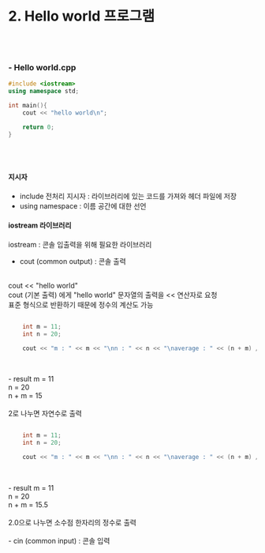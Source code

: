 # 2. Hello world 프로그램   
   
<br/>
<br/>

### - Hello world.cpp

```C++
#include <iostream>
using namespace std;

int main(){
    cout << "hello world\n";

    return 0;
}
```
<br/>
<br/>

#### 지시자
- include 전처리 지시자 : 라이브러리에 있는 코드를 가져와 헤더 파일에 저장
- using namespace : 이름 공간에 대한 선언


#### iostream 라이브러리

iostream : 콘솔 입출력을 위해 필요한 라이브러리
<br/>
- cout (common output) : 콘솔 출력
<br/>
cout << "hello world"<br/>
cout (기본 출력) 에게 "hello world" 문자열의 출력을 << 연산자로 요청
<br/>
표준 형식으로 반환하기 때문에 정수의 계산도 가능
<br/>

```C++

    int m = 11;
    int n = 20;

    cout << "m : " << m << "\nn : " << n << "\naverage : " << (n + m) / 2 << endl;
    
```

<br/>
- result
m = 11<br/>
n = 20<br/>
n + m = 15<br/>
<br/>
2로 나누면 자연수로 출력
<br/>

```C++

    int m = 11;
    int n = 20;

    cout << "m : " << m << "\nn : " << n << "\naverage : " << (n + m) / 2.0 << endl;
    
```

<br/>
- result
m = 11<br/>
n = 20<br/>
n + m = 15.5<br/>
<br/>
2.0으로 나누면 소수점 한자리의 정수로 출력
<br/>

<br/>
- cin (common input) : 콘솔 입력
<br/>
